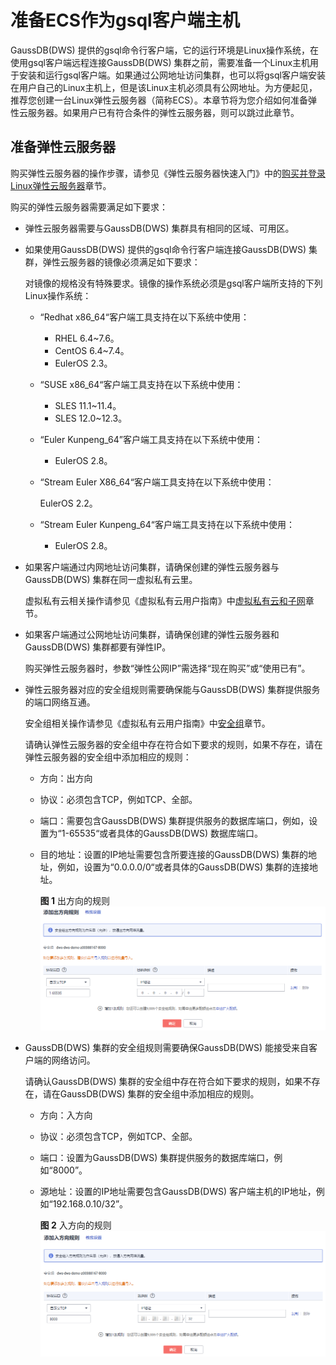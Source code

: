 # 准备ECS作为gsql客户端主机<a name="ZH-CN_TOPIC_0000001145896687"></a>

GaussDB\(DWS\) 提供的gsql命令行客户端，它的运行环境是Linux操作系统，在使用gsql客户端远程连接GaussDB\(DWS\) 集群之前，需要准备一个Linux主机用于安装和运行gsql客户端。如果通过公网地址访问集群，也可以将gsql客户端安装在用户自己的Linux主机上，但是该Linux主机必须具有公网地址。为方便起见，推荐您创建一台Linux弹性云服务器（简称ECS）。本章节将为您介绍如何准备弹性云服务器。如果用户已有符合条件的弹性云服务器，则可以跳过此章节。

## 准备弹性云服务器<a name="section595518354145"></a>

购买弹性云服务器的操作步骤，请参见《弹性云服务器快速入门》中的[购买并登录Linux弹性云服务器](https://support.huaweicloud.com/qs-ecs/zh-cn_topic_0132727313.html)章节。

购买的弹性云服务器需要满足如下要求：

-   弹性云服务器需要与GaussDB\(DWS\) 集群具有相同的区域、可用区。
-   如果使用GaussDB\(DWS\) 提供的gsql命令行客户端连接GaussDB\(DWS\) 集群，弹性云服务器的镜像必须满足如下要求：

    对镜像的规格没有特殊要求。镜像的操作系统必须是gsql客户端所支持的下列Linux操作系统：

    -   “Redhat x86\_64“客户端工具支持在以下系统中使用：
        -   RHEL 6.4\~7.6。
        -   CentOS 6.4\~7.4。
        -   EulerOS 2.3。

    -   “SUSE x86\_64“客户端工具支持在以下系统中使用：
        -   SLES 11.1\~11.4。
        -   SLES 12.0\~12.3。

    -   “Euler Kunpeng\_64”客户端工具支持在以下系统中使用：
        -   EulerOS 2.8。

    -   “Stream Euler X86\_64“客户端工具支持在以下系统中使用：

        EulerOS 2.2。

    -   “Stream Euler Kunpeng\_64“客户端工具支持在以下系统中使用：
        -   EulerOS 2.8。


-   如果客户端通过内网地址访问集群，请确保创建的弹性云服务器与GaussDB\(DWS\) 集群在同一虚拟私有云里。

    虚拟私有云相关操作请参见《虚拟私有云用户指南》中[虚拟私有云和子网](https://support.huaweicloud.com/usermanual-vpc/zh-cn_topic_0030969460.html)章节。

-   如果客户端通过公网地址访问集群，请确保创建的弹性云服务器和GaussDB\(DWS\) 集群都要有弹性IP。

    购买弹性云服务器时，参数“弹性公网IP”需选择“现在购买”或“使用已有”。

-   弹性云服务器对应的安全组规则需要确保能与GaussDB\(DWS\) 集群提供服务的端口网络互通。

    安全组相关操作请参见《虚拟私有云用户指南》中[安全组](https://support.huaweicloud.com/usermanual-vpc/vpc_SecurityGroup_0001.html)章节。

    请确认弹性云服务器的安全组中存在符合如下要求的规则，如果不存在，请在弹性云服务器的安全组中添加相应的规则：

    -   方向：出方向
    -   协议：必须包含TCP，例如TCP、全部。
    -   端口：需要包含GaussDB\(DWS\) 集群提供服务的数据库端口，例如，设置为“1-65535“或者具体的GaussDB\(DWS\) 数据库端口。
    -   目的地址：设置的IP地址需要包含所要连接的GaussDB\(DWS\) 集群的地址，例如，设置为“0.0.0.0/0“或者具体的GaussDB\(DWS\) 集群的连接地址。

        **图 1**  出方向的规则<a name="f4eed5a9fa20a4727984386e3a61c48b5"></a>  
        ![](figures/出方向的规则.png "出方向的规则")


-   GaussDB\(DWS\) 集群的安全组规则需要确保GaussDB\(DWS\) 能接受来自客户端的网络访问。

    请确认GaussDB\(DWS\) 集群的安全组中存在符合如下要求的规则，如果不存在，请在GaussDB\(DWS\) 集群的安全组中添加相应的规则。

    -   方向：入方向
    -   协议：必须包含TCP，例如TCP、全部。
    -   端口：设置为GaussDB\(DWS\) 集群提供服务的数据库端口，例如“8000”。
    -   源地址：设置的IP地址需要包含GaussDB\(DWS\) 客户端主机的IP地址，例如“192.168.0.10/32”。

        **图 2**  入方向的规则<a name="fef07d9fa3cec41a496b24fe7489b67ae"></a>  
        ![](figures/入方向的规则.png "入方向的规则")



